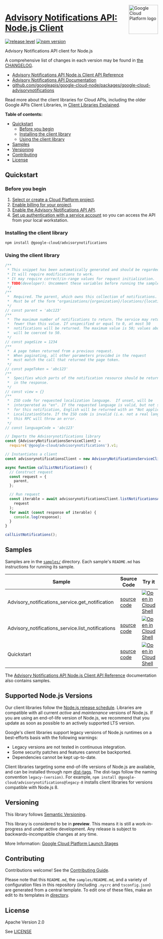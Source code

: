 [//]: # "This README.md file is auto-generated, all changes to this file will be lost."
[//]: # "To regenerate it, use `python -m synthtool`."
<img src="https://avatars2.githubusercontent.com/u/2810941?v=3&s=96" alt="Google Cloud Platform logo" title="Google Cloud Platform" align="right" height="96" width="96"/>

# [Advisory Notifications API: Node.js Client](https://github.com/googleapis/google-cloud-node/tree/main/packages/google-cloud-advisorynotifications)

[![release level](https://img.shields.io/badge/release%20level-preview-yellow.svg?style=flat)](https://cloud.google.com/terms/launch-stages)
[![npm version](https://img.shields.io/npm/v/@google-cloud/advisorynotifications.svg)](https://www.npmjs.org/package/@google-cloud/advisorynotifications)




Advisory Notifications API client for Node.js


A comprehensive list of changes in each version may be found in
[the CHANGELOG](https://github.com/googleapis/google-cloud-node/tree/main/packages/google-cloud-advisorynotifications/CHANGELOG.md).

* [Advisory Notifications API Node.js Client API Reference][client-docs]
* [Advisory Notifications API Documentation][product-docs]
* [github.com/googleapis/google-cloud-node/packages/google-cloud-advisorynotifications](https://github.com/googleapis/google-cloud-node/tree/main/packages/google-cloud-advisorynotifications)

Read more about the client libraries for Cloud APIs, including the older
Google APIs Client Libraries, in [Client Libraries Explained][explained].

[explained]: https://cloud.google.com/apis/docs/client-libraries-explained

**Table of contents:**


* [Quickstart](#quickstart)
  * [Before you begin](#before-you-begin)
  * [Installing the client library](#installing-the-client-library)
  * [Using the client library](#using-the-client-library)
* [Samples](#samples)
* [Versioning](#versioning)
* [Contributing](#contributing)
* [License](#license)

## Quickstart

### Before you begin

1.  [Select or create a Cloud Platform project][projects].
1.  [Enable billing for your project][billing].
1.  [Enable the Advisory Notifications API API][enable_api].
1.  [Set up authentication with a service account][auth] so you can access the
    API from your local workstation.

### Installing the client library

```bash
npm install @google-cloud/advisorynotifications
```


### Using the client library

```javascript
/**
 * This snippet has been automatically generated and should be regarded as a code template only.
 * It will require modifications to work.
 * It may require correct/in-range values for request initialization.
 * TODO(developer): Uncomment these variables before running the sample.
 */
/**
 *  Required. The parent, which owns this collection of notifications.
 *  Must be of the form "organizations/{organization}/locations/{location}".
 */
// const parent = 'abc123'
/**
 *  The maximum number of notifications to return. The service may return
 *  fewer than this value. If unspecified or equal to 0, at most 50
 *  notifications will be returned. The maximum value is 50; values above 50
 *  will be coerced to 50.
 */
// const pageSize = 1234
/**
 *  A page token returned from a previous request.
 *  When paginating, all other parameters provided in the request
 *  must match the call that returned the page token.
 */
// const pageToken = 'abc123'
/**
 *  Specifies which parts of the notification resource should be returned
 *  in the response.
 */
// const view = {}
/**
 *  ISO code for requested localization language.  If unset, will be
 *  interpereted as "en". If the requested language is valid, but not supported
 *  for this notification, English will be returned with an "Not applicable"
 *  LocalizationState. If the ISO code is invalid (i.e. not a real language),
 *  this RPC will throw an error.
 */
// const languageCode = 'abc123'

// Imports the Advisorynotifications library
const {AdvisoryNotificationsServiceClient} =
  require('@google-cloud/advisorynotifications').v1;

// Instantiates a client
const advisorynotificationsClient = new AdvisoryNotificationsServiceClient();

async function callListNotifications() {
  // Construct request
  const request = {
    parent,
  };

  // Run request
  const iterable = await advisorynotificationsClient.listNotificationsAsync(
    request
  );
  for await (const response of iterable) {
    console.log(response);
  }
}

callListNotifications();

```



## Samples

Samples are in the [`samples/`](https://github.com/googleapis/google-cloud-node/tree/main/packages/google-cloud-advisorynotifications/samples) directory. Each sample's `README.md` has instructions for running its sample.

| Sample                      | Source Code                       | Try it |
| --------------------------- | --------------------------------- | ------ |
| Advisory_notifications_service.get_notification | [source code](https://github.com/googleapis/google-cloud-node/blob/main/packages/google-cloud-advisorynotifications/samples/generated/v1/advisory_notifications_service.get_notification.js) | [![Open in Cloud Shell][shell_img]](https://console.cloud.google.com/cloudshell/open?git_repo=https://github.com/googleapis/google-cloud-node&page=editor&open_in_editor=packages/google-cloud-advisorynotifications/samples/generated/v1/advisory_notifications_service.get_notification.js,packages/google-cloud-advisorynotifications/samples/README.md) |
| Advisory_notifications_service.list_notifications | [source code](https://github.com/googleapis/google-cloud-node/blob/main/packages/google-cloud-advisorynotifications/samples/generated/v1/advisory_notifications_service.list_notifications.js) | [![Open in Cloud Shell][shell_img]](https://console.cloud.google.com/cloudshell/open?git_repo=https://github.com/googleapis/google-cloud-node&page=editor&open_in_editor=packages/google-cloud-advisorynotifications/samples/generated/v1/advisory_notifications_service.list_notifications.js,packages/google-cloud-advisorynotifications/samples/README.md) |
| Quickstart | [source code](https://github.com/googleapis/google-cloud-node/blob/main/packages/google-cloud-advisorynotifications/samples/quickstart.js) | [![Open in Cloud Shell][shell_img]](https://console.cloud.google.com/cloudshell/open?git_repo=https://github.com/googleapis/google-cloud-node&page=editor&open_in_editor=packages/google-cloud-advisorynotifications/samples/quickstart.js,packages/google-cloud-advisorynotifications/samples/README.md) |



The [Advisory Notifications API Node.js Client API Reference][client-docs] documentation
also contains samples.

## Supported Node.js Versions

Our client libraries follow the [Node.js release schedule](https://nodejs.org/en/about/releases/).
Libraries are compatible with all current _active_ and _maintenance_ versions of
Node.js.
If you are using an end-of-life version of Node.js, we recommend that you update
as soon as possible to an actively supported LTS version.

Google's client libraries support legacy versions of Node.js runtimes on a
best-efforts basis with the following warnings:

* Legacy versions are not tested in continuous integration.
* Some security patches and features cannot be backported.
* Dependencies cannot be kept up-to-date.

Client libraries targeting some end-of-life versions of Node.js are available, and
can be installed through npm [dist-tags](https://docs.npmjs.com/cli/dist-tag).
The dist-tags follow the naming convention `legacy-(version)`.
For example, `npm install @google-cloud/advisorynotifications@legacy-8` installs client libraries
for versions compatible with Node.js 8.

## Versioning

This library follows [Semantic Versioning](http://semver.org/).







This library is considered to be in **preview**. This means it is still a
work-in-progress and under active development. Any release is subject to
backwards-incompatible changes at any time.


More Information: [Google Cloud Platform Launch Stages][launch_stages]

[launch_stages]: https://cloud.google.com/terms/launch-stages

## Contributing

Contributions welcome! See the [Contributing Guide](https://github.com/googleapis/google-cloud-node/blob/main/CONTRIBUTING.md).

Please note that this `README.md`, the `samples/README.md`,
and a variety of configuration files in this repository (including `.nycrc` and `tsconfig.json`)
are generated from a central template. To edit one of these files, make an edit
to its templates in
[directory](https://github.com/googleapis/synthtool).

## License

Apache Version 2.0

See [LICENSE](https://github.com/googleapis/google-cloud-node/blob/main/LICENSE)

[client-docs]: https://cloud.google.com/nodejs/docs/reference/advisorynotifications/latest
[product-docs]: https://cloud.google.com/advisory-notifications/docs/overview
[shell_img]: https://gstatic.com/cloudssh/images/open-btn.png
[projects]: https://console.cloud.google.com/project
[billing]: https://support.google.com/cloud/answer/6293499#enable-billing
[enable_api]: https://console.cloud.google.com/flows/enableapi?apiid=advisorynotifications.googleapis.com
[auth]: https://cloud.google.com/docs/authentication/getting-started
